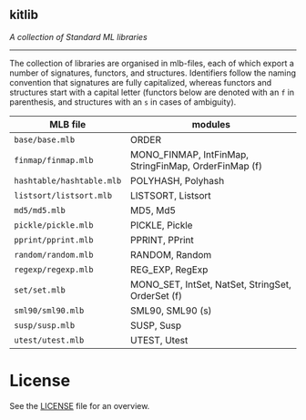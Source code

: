 ## kitlib

_A collection of Standard ML libraries_

-----

The collection of libraries are organised in mlb-files, each of which
export a number of signatures, functors, and structures. Identifiers
follow the naming convention that signatures are fully capitalized,
whereas functors and structures start with a capital letter (functors
below are denoted with an `f` in parenthesis, and structures with an `s` in cases of ambiguity).

 MLB file   | modules
 -----------|----------
 `base/base.mlb` | ORDER
 `finmap/finmap.mlb` | MONO_FINMAP, IntFinMap, StringFinMap, OrderFinMap (f)
 `hashtable/hashtable.mlb` | POLYHASH, Polyhash
 `listsort/listsort.mlb` | LISTSORT, Listsort
 `md5/md5.mlb` | MD5, Md5
 `pickle/pickle.mlb` | PICKLE, Pickle
 `pprint/pprint.mlb` | PPRINT, PPrint
 `random/random.mlb` | RANDOM, Random
 `regexp/regexp.mlb` | REG_EXP, RegExp
 `set/set.mlb` | MONO_SET, IntSet, NatSet, StringSet, OrderSet (f)
 `sml90/sml90.mlb` | SML90, SML90 (s)
 `susp/susp.mlb` | SUSP, Susp
 `utest/utest.mlb` | UTEST, Utest

License
======
See the [LICENSE](LICENSE) file for an overview.





